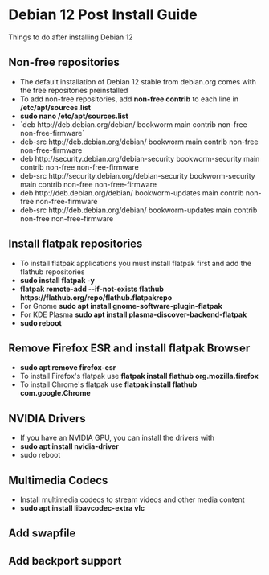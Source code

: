# Debian 12 Post Install Guide

Things to do after installing Debian 12

## Non-free repositories

<ul>
  <li>The default installation of Debian 12 stable from debian.org comes with the free repositories preinstalled</li>
  <li>To add non-free repositories, add <strong>non-free contrib</strong> to each line in <strong>/etc/apt/sources.list</strong></li>
  <li><strong>sudo nano /etc/apt/sources.list</strong></li>
  <li> `deb http://deb.debian.org/debian/ bookworm main contrib non-free non-free-firmware` </li>
  <li>deb-src http://deb.debian.org/debian/ bookworm main contrib non-free non-free-firmware</li>
  <li>deb http://security.debian.org/debian-security bookworm-security main contrib non-free non-free-firmware</li>
  <li>deb-src http://security.debian.org/debian-security bookworm-security main contrib non-free non-free-firmware</li>
  <li>deb http://deb.debian.org/debian/ bookworm-updates main contrib non-free non-free-firmware</li>
  <li>deb-src http://deb.debian.org/debian/ bookworm-updates main contrib non-free non-free-firmware</li>
</ul>

## Install flatpak repositories

<ul>
  <li>To install flatpak applications you must install flatpak first and add the flathub repositories</li>
  <li><strong>sudo install flatpak -y</strong></li>
  <li><strong>flatpak remote-add --if-not-exists flathub https://flathub.org/repo/flathub.flatpakrepo</strong></li>
  <li>For Gnome <strong>sudo apt install gnome-software-plugin-flatpak</strong></li>
  <li>For KDE Plasma <strong>sudo apt install plasma-discover-backend-flatpak</strong></li>
  <li><strong>sudo reboot</strong></li>
</ul>

## Remove Firefox ESR and install flatpak Browser

<ul>
  <li><strong>sudo apt remove firefox-esr</strong></li>
  <li>To install Firefox's flatpak use <strong>flatpak install flathub org.mozilla.firefox</strong></li>
  <li>To install Chrome's flatpak use <strong>flatpak install flathub com.google.Chrome</strong></li>
</ul>

## NVIDIA Drivers

<ul>
  <li>If you have an NVIDIA GPU, you can install the drivers with</li>
  <li><strong>sudo apt install nvidia-driver</strong></li>
  <li>sudo reboot</li>
</ul>

## Multimedia Codecs

<ul>
  <li>Install multimedia codecs to stream videos and other media content</li>
  <li><strong>sudo apt install libavcodec-extra vlc</strong></li>
</ul>

## Add swapfile

## Add backport support
